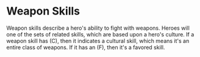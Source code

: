 # Weapon Skills

Weapon skills describe a hero's ability to fight with weapons.  Heroes will one of the sets of related skills, which are based upon a hero's culture.  If a weapon skill has (C), then it indicates a cultural skill, which means it's an entire class of weapons.  If it has an (F), then it's a favored skill.
